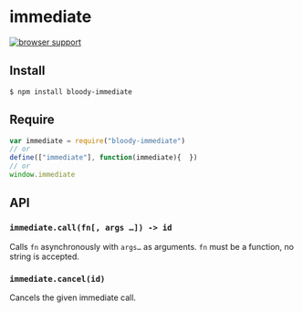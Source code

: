 # immediate

[![browser support](https://ci.testling.com/bloodyowl/immediate.png)](https://ci.testling.com/bloodyowl/immediate)

## Install

```
$ npm install bloody-immediate
```

## Require

```javascript
var immediate = require("bloody-immediate")
// or 
define(["immediate"], function(immediate){  })
// or 
window.immediate
```

## API

### `immediate.call(fn[, args …]) -> id`

Calls `fn` asynchronously with `args…` as arguments.
`fn` must be a function, no string is accepted.  

### `immediate.cancel(id)`

Cancels the given immediate call. 
